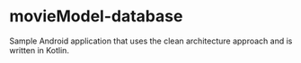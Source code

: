 # movieModel-database
Sample Android application that uses the clean architecture approach and is written in Kotlin.
